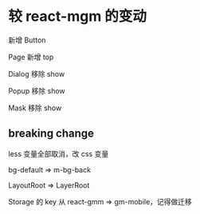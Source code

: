 # 较 react-mgm 的变动

新增 Button

Page 新增 top

Dialog 移除 show

Popup 移除 show

Mask 移除 show

## breaking change

less 变量全部取消，改 css 变量

bg-default => m-bg-back

LayoutRoot => LayerRoot

Storage 的 key 从 react-gmm => gm-mobile，记得做迁移
